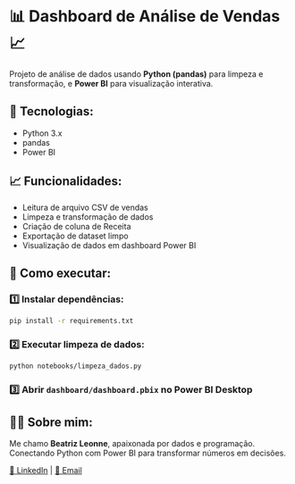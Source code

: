 # 📊 Dashboard de Análise de Vendas 📈

Projeto de análise de dados usando **Python (pandas)** para limpeza e transformação, e **Power BI** para visualização interativa.

## 📌 Tecnologias:
- Python 3.x
- pandas
- Power BI

## 📈 Funcionalidades:
- Leitura de arquivo CSV de vendas
- Limpeza e transformação de dados
- Criação de coluna de Receita
- Exportação de dataset limpo
- Visualização de dados em dashboard Power BI

## 📸 Como executar:

### 1️⃣ Instalar dependências:
```bash
pip install -r requirements.txt
```

### 2️⃣ Executar limpeza de dados:
```bash
python notebooks/limpeza_dados.py
```

### 3️⃣ Abrir `dashboard/dashboard.pbix` no Power BI Desktop

## 👩‍💻 Sobre mim:
Me chamo **Beatriz Leonne**, apaixonada por dados e programação. Conectando Python com Power BI para transformar números em decisões.

[🔗 LinkedIn](https://linkedin.com/in/seuusuario) | [📧 Email](mailto:seuemail@email.com)
